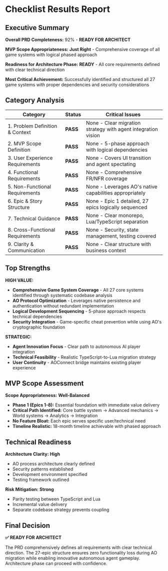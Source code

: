 # Checklist Results Report

## Executive Summary

**Overall PRD Completeness:** 92% - **READY FOR ARCHITECT**

**MVP Scope Appropriateness:** **Just Right** - Comprehensive coverage of all game systems with logical phased approach

**Readiness for Architecture Phase:** **READY** - All core requirements defined with clear technical direction

**Most Critical Achievement:** Successfully identified and structured all 27 game systems with proper dependencies and security considerations

## Category Analysis

| Category                         | Status  | Critical Issues |
| -------------------------------- | ------- | --------------- |
| 1. Problem Definition & Context  | **PASS**    | None - Clear migration strategy with agent integration vision |
| 2. MVP Scope Definition          | **PASS**    | None - 5-phase approach with logical dependencies |
| 3. User Experience Requirements  | **PASS**    | None - Covers UI transition and agent spectating |
| 4. Functional Requirements       | **PASS**    | None - Comprehensive FR/NFR coverage |
| 5. Non-Functional Requirements   | **PASS**    | None - Leverages AO's native capabilities appropriately |
| 6. Epic & Story Structure        | **PASS**    | None - Epic 1 detailed, 27 epics logically sequenced |
| 7. Technical Guidance            | **PASS**    | None - Clear monorepo, Lua/TypeScript separation |
| 8. Cross-Functional Requirements | **PASS**    | None - Security, state management, testing covered |
| 9. Clarity & Communication       | **PASS**    | None - Clear structure with business context |

## Top Strengths

**HIGH VALUE:**
- **Comprehensive Game System Coverage** - All 27 core systems identified through systematic codebase analysis
- **AO Protocol Optimization** - Leverages native persistence and authentication without redundant implementation
- **Logical Development Sequencing** - 5-phase approach respects technical dependencies
- **Security Integration** - Game-specific cheat prevention while using AO's cryptographic foundation

**STRATEGIC:**
- **Agent Innovation Focus** - Clear path to autonomous AI player integration
- **Technical Feasibility** - Realistic TypeScript-to-Lua migration strategy
- **User Continuity** - AOConnect bridge maintains existing player experience

## MVP Scope Assessment

**Scope Appropriateness:** **Well-Balanced**
- **Phase 1 (Epics 1-8):** Essential foundation with immediate value delivery
- **Critical Path Identified:** Core battle system → Advanced mechanics → World systems → Analytics → Integration
- **No Feature Bloat:** Each epic serves specific user/technical need
- **Timeline Realistic:** 18-month timeline achievable with phased approach

## Technical Readiness

**Architecture Clarity:** **High**
- AO process architecture clearly defined
- Security patterns established
- Development environment specified
- Testing framework outlined

**Risk Mitigation:** **Strong**
- Parity testing between TypeScript and Lua
- Incremental value delivery
- Separate codebase strategy prevents coupling

## Final Decision

**✅ READY FOR ARCHITECT** 

The PRD comprehensively defines all requirements with clear technical direction. The 27-epic structure ensures zero functionality loss during AO migration while enabling innovative autonomous agent gameplay. Architecture phase can proceed with confidence.
